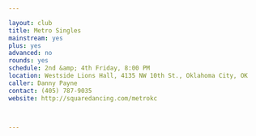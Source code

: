 ```yaml
---

layout: club
title: Metro Singles
mainstream: yes
plus: yes
advanced: no
rounds: yes
schedule: 2nd &amp; 4th Friday, 8:00 PM
location: Westside Lions Hall, 4135 NW 10th St., Oklahoma City, OK
caller: Danny Payne
contact: (405) 787-9035
website: http://squaredancing.com/metrokc



---
```


